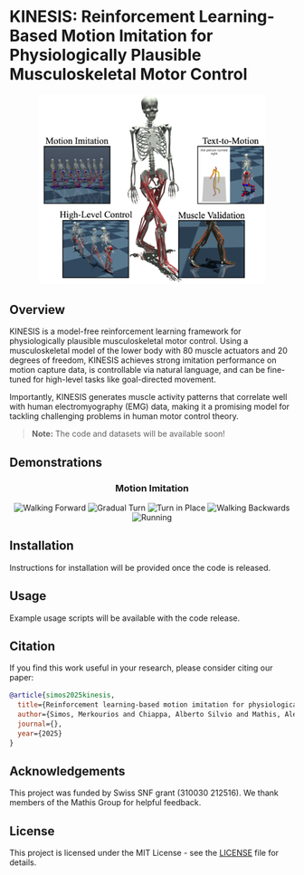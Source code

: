 # KINESIS: Reinforcement Learning-Based Motion Imitation for Physiologically Plausible Musculoskeletal Motor Control

<p align="center">
  <img src="./assets/Fig1-abstract.png" alt="KINESIS Logo" width="400"/>
</p>

## Overview

KINESIS is a model-free reinforcement learning framework for physiologically plausible musculoskeletal motor control. Using a musculoskeletal model of the lower body with 80 muscle actuators and 20 degrees of freedom, KINESIS achieves strong imitation performance on motion capture data, is controllable via natural language, and can be fine-tuned for high-level tasks like goal-directed movement.

Importantly, KINESIS generates muscle activity patterns that correlate well with human electromyography (EMG) data, making it a promising model for tackling challenging problems in human motor control theory.

> **Note:** The code and datasets will be available soon!

## Demonstrations

<h3 align="center">Motion Imitation</h3>
<p align="center">
  <img src="./assets/kit_walk.gif" alt="Walking Forward" width="19%"/>
  <img src="./assets/kit_gradual_turn.gif" alt="Gradual Turn" width="19%"/>
  <img src="./assets/kit_turn_in_place.gif" alt="Turn in Place" width="19%"/>
  <img src="./assets/kit_backwards.gif" alt="Walking Backwards" width="19%"/>
  <img src="./assets/kit_run.gif" alt="Running" width="19%"/>
</p>



<!-- ## Demonstrations

<table>
  <tr>
    <td><img src="./assets/motion_imitation.gif" alt="Motion Imitation" width="400"/></td>
    <td><img src="./assets/text_to_motion.gif" alt="Text-to-Motion" width="400"/></td>
  </tr>
  <tr>
    <td align="center"><b>Motion Imitation</b></td>
    <td align="center"><b>Text-to-Motion Control</b></td>
  </tr>
  <tr>
    <td><img src="./assets/goal_reaching.gif" alt="High-Level Control" width="400"/></td>
    <td><img src="./assets/muscle_validation.gif" alt="Muscle Validation" width="400"/></td>
  </tr>
  <tr>
    <td align="center"><b>High-Level Goal-Directed Control</b></td>
    <td align="center"><b>Muscle Activity Validation</b></td>
  </tr>
</table> -->

## Installation

Instructions for installation will be provided once the code is released.

## Usage

Example usage scripts will be available with the code release.

## Citation

If you find this work useful in your research, please consider citing our paper:

```bibtex
@article{simos2025kinesis,
  title={Reinforcement learning-based motion imitation for physiologically plausible musculoskeletal motor control},
  author={Simos, Merkourios and Chiappa, Alberto Silvio and Mathis, Alexander},
  journal={},
  year={2025}
}
```

## Acknowledgements

This project was funded by Swiss SNF grant (310030 212516). We thank members of the Mathis Group for helpful feedback.

## License

This project is licensed under the MIT License - see the [LICENSE](LICENSE) file for details.